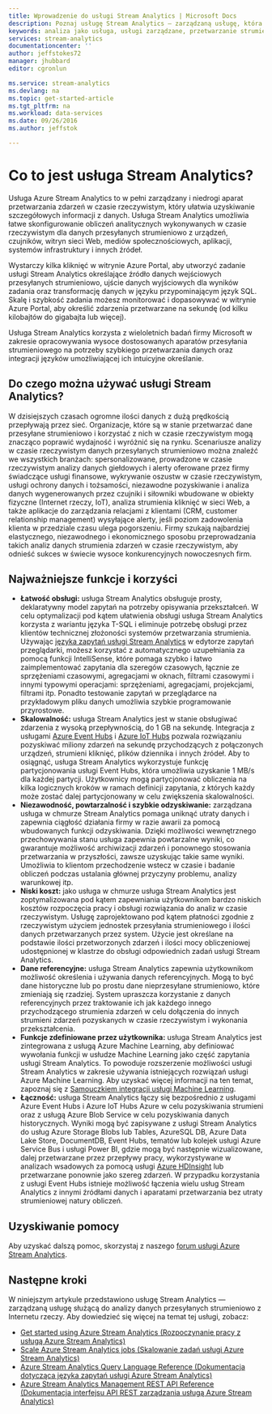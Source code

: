 ```yaml
---
title: Wprowadzenie do usługi Stream Analytics | Microsoft Docs
description: Poznaj usługę Stream Analytics — zarządzaną usługę, która pomaga analizować dane przesyłane strumieniowo z Internetu rzeczy (IoT) w czasie rzeczywistym.
keywords: analiza jako usługa, usługi zarządzane, przetwarzanie strumienia, stream analytics, co to jest stream analytics
services: stream-analytics
documentationcenter: ''
author: jeffstokes72
manager: jhubbard
editor: cgronlun

ms.service: stream-analytics
ms.devlang: na
ms.topic: get-started-article
ms.tgt_pltfrm: na
ms.workload: data-services
ms.date: 09/26/2016
ms.author: jeffstok

---
```

# Co to jest usługa Stream Analytics?
Usługa Azure Stream Analytics to w pełni zarządzany i niedrogi aparat przetwarzania zdarzeń w czasie rzeczywistym, który ułatwia uzyskiwanie szczegółowych informacji z danych. Usługa Stream Analytics umożliwia łatwe skonfigurowanie obliczeń analitycznych wykonywanych w czasie rzeczywistym dla danych przesyłanych strumieniowo z urządzeń, czujników, witryn sieci Web, mediów społecznościowych, aplikacji, systemów infrastruktury i innych źródeł.

Wystarczy kilka kliknięć w witrynie Azure Portal, aby utworzyć zadanie usługi Stream Analytics określające źródło danych wejściowych przesyłanych strumieniowo, ujście danych wyjściowych dla wyników zadania oraz transformację danych w języku przypominającym język SQL. Skalę i szybkość zadania możesz monitorować i dopasowywać w witrynie Azure Portal, aby określić zdarzenia przetwarzane na sekundę (od kilku kilobajtów do gigabajta lub więcej).

Usługa Stream Analytics korzysta z wieloletnich badań firmy Microsoft w zakresie opracowywania wysoce dostosowanych aparatów przesyłania strumieniowego na potrzeby szybkiego przetwarzania danych oraz integracji języków umożliwiającej ich intuicyjne określanie.

## Do czego można używać usługi Stream Analytics?
W dzisiejszych czasach ogromne ilości danych z dużą prędkością przepływają przez sieć. Organizacje, które są w stanie przetwarzać dane przesyłane strumieniowo i korzystać z nich w czasie rzeczywistym mogą znacząco poprawić wydajność i wyróżnić się na rynku. Scenariusze analizy w czasie rzeczywistym danych przesyłanych strumieniowo można znaleźć we wszystkich branżach: spersonalizowane, prowadzone w czasie rzeczywistym analizy danych giełdowych i alerty oferowane przez firmy świadczące usługi finansowe, wykrywanie oszustw w czasie rzeczywistym, usługi ochrony danych i tożsamości, niezawodne pozyskiwanie i analiza danych wygenerowanych przez czujniki i siłowniki wbudowane w obiekty fizyczne (Internet rzeczy, IoT), analiza strumienia kliknięć w sieci Web, a także aplikacje do zarządzania relacjami z klientami (CRM, customer relationship management) wysyłające alerty, jeśli poziom zadowolenia klienta w przedziale czasu ulega pogorszeniu. Firmy szukają najbardziej elastycznego, niezawodnego i ekonomicznego sposobu przeprowadzania takich analiz danych strumienia zdarzeń w czasie rzeczywistym, aby odnieść sukces w świecie wysoce konkurencyjnych nowoczesnych firm.

## Najważniejsze funkcje i korzyści
* **Łatwość obsługi:** usługa Stream Analytics obsługuje prosty, deklaratywny model zapytań na potrzeby opisywania przekształceń. W celu optymalizacji pod kątem ułatwienia obsługi usługa Stream Analytics korzysta z wariantu języka T-SQL i eliminuje potrzebę obsługi przez klientów technicznej złożoności systemów przetwarzania strumienia. Używając [języka zapytań usługi Stream Analytics](https://msdn.microsoft.com/library/azure/dn834998.aspx) w edytorze zapytań przeglądarki, możesz korzystać z automatycznego uzupełniania za pomocą funkcji IntelliSense, które pomaga szybko i łatwo zaimplementować zapytania dla szeregów czasowych, łącznie ze sprzężeniami czasowymi, agregacjami w oknach, filtrami czasowymi i innymi typowymi operacjami: sprzężeniami, agregacjami, projekcjami, filtrami itp. Ponadto testowanie zapytań w przeglądarce na przykładowym pliku danych umożliwia szybkie programowanie przyrostowe.  
* **Skalowalność:** usługa Stream Analytics jest w stanie obsługiwać zdarzenia z wysoką przepływnością, do 1 GB na sekundę. Integracja z usługami [Azure Event Hubs](https://azure.microsoft.com/services/event-hubs/) i [Azure IoT Hubs](https://azure.microsoft.com/services/iot-hub/) pozwala rozwiązaniu pozyskiwać miliony zdarzeń na sekundę przychodzących z połączonych urządzeń, strumieni kliknięć, plików dziennika i innych źródeł. Aby to osiągnąć, usługa Stream Analytics wykorzystuje funkcję partycjonowania usługi Event Hubs, która umożliwia uzyskanie 1 MB/s dla każdej partycji. Użytkownicy mogą partycjonować obliczenia na kilka logicznych kroków w ramach definicji zapytania, z których każdy może zostać dalej partycjonowany w celu zwiększenia skalowalności.  
* **Niezawodność, powtarzalność i szybkie odzyskiwanie:** zarządzana usługa w chmurze Stream Analytics pomaga uniknąć utraty danych i zapewnia ciągłość działania firmy w razie awarii za pomocą wbudowanych funkcji odzyskiwania. Dzięki możliwości wewnętrznego przechowywania stanu usługa zapewnia powtarzalne wyniki, co gwarantuje możliwość archiwizacji zdarzeń i ponownego stosowania przetwarzania w przyszłości, zawsze uzyskując takie same wyniki. Umożliwia to klientom przechodzenie wstecz w czasie i badanie obliczeń podczas ustalania głównej przyczyny problemu, analizy warunkowej itp.  
* **Niski koszt:** jako usługa w chmurze usługa Stream Analytics jest zoptymalizowana pod kątem zapewniania użytkownikom bardzo niskich kosztów rozpoczęcia pracy i obsługi rozwiązania do analiz w czasie rzeczywistym. Usługę zaprojektowano pod kątem płatności zgodnie z rzeczywistym użyciem jednostek przesyłania strumieniowego i ilości danych przetwarzanych przez system. Użycie jest określane na podstawie ilości przetworzonych zdarzeń i ilości mocy obliczeniowej udostępnionej w klastrze do obsługi odpowiednich zadań usługi Stream Analytics.  
* **Dane referencyjne:** usługa Stream Analytics zapewnia użytkownikom możliwość określenia i używania danych referencyjnych. Mogą to być dane historyczne lub po prostu dane nieprzesyłane strumieniowo, które zmieniają się rzadziej. System upraszcza korzystanie z danych referencyjnych przez traktowanie ich jak każdego innego przychodzącego strumienia zdarzeń w celu dołączenia do innych strumieni zdarzeń pozyskanych w czasie rzeczywistym i wykonania przekształcenia.  
* **Funkcje zdefiniowane przez użytkownika:** usługa Stream Analytics jest zintegrowana z usługą Azure Machine Learning, aby definiować wywołania funkcji w usłudze Machine Learning jako część zapytania usługi Stream Analytics. To powoduje rozszerzenie możliwości usługi Stream Analytics w zakresie używania istniejących rozwiązań usługi Azure Machine Learning. Aby uzyskać więcej informacji na ten temat, zapoznaj się z [Samouczkiem integracji usługi Machine Learning](stream-analytics-machine-learning-integration-tutorial.md).
* **Łączność:** usługa Stream Analytics łączy się bezpośrednio z usługami Azure Event Hubs i Azure IoT Hubs Azure w celu pozyskiwania strumieni oraz z usługą Azure Blob Service w celu pozyskiwania danych historycznych. Wyniki mogą być zapisywane z usługi Stream Analytics do usług Azure Storage Blobs lub Tables, AzureSQL DB, Azure Data Lake Store, DocumentDB, Event Hubs, tematów lub kolejek usługi Azure Service Bus i usługi Power BI, gdzie mogą być następnie wizualizowane, dalej przetwarzane przez przepływy pracy, wykorzystywane w analizach wsadowych za pomocą usługi [Azure HDInsight](https://azure.microsoft.com/services/hdinsight/) lub przetwarzane ponownie jako szereg zdarzeń. W przypadku korzystania z usługi Event Hubs istnieje możliwość łączenia wielu usług Stream Analytics z innymi źródłami danych i aparatami przetwarzania bez utraty strumieniowej natury obliczeń.  

## Uzyskiwanie pomocy
Aby uzyskać dalszą pomoc, skorzystaj z naszego [forum usługi Azure Stream Analytics](https://social.msdn.microsoft.com/Forums/en-US/home?forum=AzureStreamAnalytics).

## Następne kroki
W niniejszym artykule przedstawiono usługę Stream Analytics — zarządzaną usługę służącą do analizy danych przesyłanych strumieniowo z Internetu rzeczy. Aby dowiedzieć się więcej na temat tej usługi, zobacz:

* [Get started using Azure Stream Analytics (Rozpoczynanie pracy z usługą Azure Stream Analytics)](stream-analytics-get-started.md)
* [Scale Azure Stream Analytics jobs (Skalowanie zadań usługi Azure Stream Analytics)](stream-analytics-scale-jobs.md)
* [Azure Stream Analytics Query Language Reference (Dokumentacja dotycząca języka zapytań usługi Azure Stream Analytics)](https://msdn.microsoft.com/library/azure/dn834998.aspx)
* [Azure Stream Analytics Management REST API Reference (Dokumentacja interfejsu API REST zarządzania usługą Azure Stream Analytics)](https://msdn.microsoft.com/library/azure/dn835031.aspx)

<!--HONumber=Sep16_HO4-->


